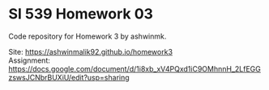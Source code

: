 # SI 539 Homework 03
Code repository for Homework 3 by ashwinmk.

Site: https://ashwinmalik92.github.io/homework3<br>
Assignment: https://docs.google.com/document/d/1i8xb_xV4PQxd1iC9OMhnnH_2LfEGGzswsJCNbrBUXiU/edit?usp=sharing
